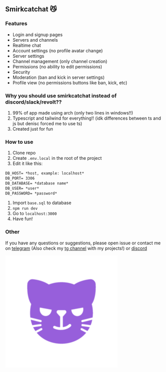 ## Smirkcatchat 😼

### Features

*   Login and signup pages
*   Servers and channels
*   Realtime chat
*   Account settings (no profile avatar change)
*   Server settings
*   Channel management (only channel creation)
*   Permissions (no ability to edit permissions)
*   Security
*   Moderation (ban and kick in server settings)
*   Profile view (no permissions buttons like ban, kick, etc)

### Why you should use smirkcatchat instead of discord/slack/revolt??

1.  99% of app made using arch (only two lines in windows!!)
2.  Typescript and tailwind for everything!! (idk differences between ts and js but denisc forced me to use ts)
3.  Created just for fun

### How to use

1.  Clone repo
2.  Create `.env.local` in the root of the project
3.  Edit it like this:

```plaintext
DB_HOST= *host, example: localhost*
DB_PORT= 3306
DB_DATABASE= *database name*
DB_USER= *user*
DB_PASSWORD= *password*
```

1.  Import `base.sql` to database
2.  `npm run dev`
3.  Go to `localhost:3000`
4.  Have fun!

### Other

If you have any questions or suggestions, please open issue or contact me on [telegram](https://t.me/vustur) (Also check my [tg channel](https://t.me/vusturs) with my projects!) or [discord](https://discord.gg/gC5dvQKYyf)

![smirkcatchatlogo](./public/icon.png)
